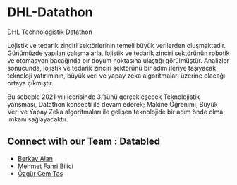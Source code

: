 # DHL-Datathon

DHL Technologistik Datathon

Lojistik ve tedarik zinciri sektörlerinin temeli büyük verilerden oluşmaktadır. Günümüzde yapılan çalışmalarla, lojistik ve tedarik zinciri sektörünün robotik ve otomasyon bacağında bir doyum noktasına ulaştığı görülmüştür.
Analizler sonucunda, lojistik ve tedarik zinciri sektörünü bir adım ileriye taşıyacak teknoloji yatırımının, büyük veri ve yapay zeka algoritmaları üzerine olacağı ortaya çıkmıştır.

Bu sebeple 2021 yılı içerisinde 3.’sünü gerçekleşecek Teknolojistik yarışması, Datathon konsepti ile devam ederek; Makine Öğrenimi, Büyük Veri ve Yapay Zeka algoritmaları ile gelişen teknolojide bir adım önde olma imkanı
sağlayacaktır.

## Connect with our Team : Databled

- [Berkay Alan](https://www.linkedin.com/in/berkayalan/)
- [Mehmet Fahri Bilici](https://www.linkedin.com/in/mehmetfahribilici/)
- [Özgür Cem Taş](https://www.linkedin.com/in/ozgur-cem-tas-437bb0155/)

